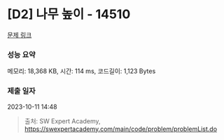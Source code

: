 # [D2] 나무 높이 - 14510 

[문제 링크](https://swexpertacademy.com/main/code/problem/problemDetail.do?contestProbId=AYFofW8qpXYDFAR4) 

### 성능 요약

메모리: 18,368 KB, 시간: 114 ms, 코드길이: 1,123 Bytes

### 제출 일자

2023-10-11 14:48



> 출처: SW Expert Academy, https://swexpertacademy.com/main/code/problem/problemList.do